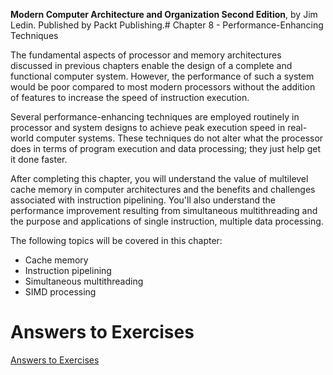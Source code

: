 __Modern Computer Architecture and Organization Second Edition__, by Jim Ledin. Published by Packt Publishing.# Chapter 8 - Performance-Enhancing Techniques

The fundamental aspects of processor and memory architectures discussed in previous
chapters enable the design of a complete and functional computer system. However,
the performance of such a system would be poor compared to most modern processors
without the addition of features to increase the speed of instruction execution.

Several performance-enhancing techniques are employed routinely in processor and
system designs to achieve peak execution speed in real-world computer systems. These
techniques do not alter what the processor does in terms of program execution and data
processing; they just help get it done faster.

After completing this chapter, you will understand the value of multilevel cache memory
in computer architectures and the benefits and challenges associated with instruction
pipelining. You'll also understand the performance improvement resulting from
simultaneous multithreading and the purpose and applications of single instruction,
multiple data processing.

The following topics will be covered in this chapter:
* Cache memory
* Instruction pipelining
* Simultaneous multithreading
* SIMD processing

# Answers to Exercises
[Answers to Exercises](Answers%20to%20Exercises/README.md)